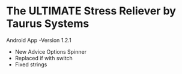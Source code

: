 # The ULTIMATE Stress Reliever by Taurus Systems
Android App -Version 1.2.1
 - New Advice Options Spinner
 - Replaced if with switch
 - Fixed strings
